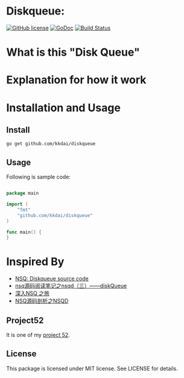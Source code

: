 Diskqueue: 
==============

[![GitHub license](https://img.shields.io/badge/license-MIT-blue.svg)](https://raw.githubusercontent.com/kkdai/diskqueue/master/LICENSE)  [![GoDoc](https://godoc.org/github.com/kkdai/diskqueue?status.svg)](https://godoc.org/github.com/kkdai/diskqueue)  [![Build Status](https://travis-ci.org/kkdai/diskqueue.svg?branch=master)](https://travis-ci.org/kkdai/diskqueue)


What is this "Disk Queue"
=============

Explanation for how it work
=============


Installation and Usage
=============


Install
---------------

    go get github.com/kkdai/diskqueue


Usage
---------------

Following is sample code:


```go

package main

import (
	"fmt"
    "github.com/kkdai/diskqueue"
)

func main() {
}
```

Inspired By
=============

- [NSQ: Diskqueue source code](https://github.com/nsqio/nsq/blob/master/nsqd/diskqueue.go)
- [nsq源码阅读笔记之nsqd（三）——diskQueue](http://blog.123hurray.tk/2015/11/27/nsqd_source_3_diskqueue/)
- [深入NSQ 之旅](http://www.oschina.net/translate/day-22-a-journey-into-nsq)
- [NSQ源码剖析之NSQD](http://shanks.leanote.com/post/NSQ%E6%BA%90%E7%A0%81%E5%89%96%E6%9E%90%E4%B9%8BNSQD)

Project52
---------------

It is one of my [project 52](https://github.com/kkdai/project52).


License
---------------

This package is licensed under MIT license. See LICENSE for details.
